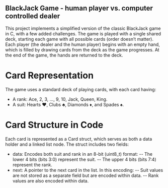 ## BlackJack Game - human player vs. computer controlled dealer

This project implements a simplified version of the classic BlackJack game in C, with a few added challenges. The game is played with a single shared deck, starting each game with all possible cards (order doesn’t matter). Each player (the dealer and the human player) begins with an empty hand, which is filled by drawing cards from the deck as the game progresses. At the end of the game, the hands are returned to the deck.

# Card Representation
The game uses a standard deck of playing cards, with each card having:
- A rank: Ace, 2, 3, …, 9, 10, Jack, Queen, King.
- A suit: Hearts ♥, Clubs ♣, Diamonds ♦, and Spades ♠.

# Card Structure in Code
Each card is represented as a Card struct, which serves as both a data holder and a linked list node. The struct includes two fields:

- data: Encodes both suit and rank in an 8-bit (uint8_t) format:
-- The lower 4 bits (bits 3:0) represent the suit.
-- The upper 4 bits (bits 7:4) represent the rank.
- next: A pointer to the next card in the list. In this encoding:
-- Suit values are not stored as a separate field but are encoded within data.
-- Rank values are also encoded within data.
